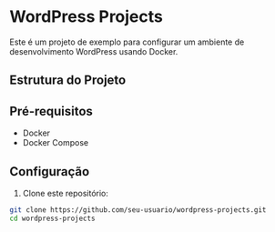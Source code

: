 # WordPress Projects

Este é um projeto de exemplo para configurar um ambiente de desenvolvimento WordPress usando Docker.

## Estrutura do Projeto

## Pré-requisitos

- Docker
- Docker Compose

## Configuração

1. Clone este repositório:

```sh
git clone https://github.com/seu-usuario/wordpress-projects.git
cd wordpress-projects
```
